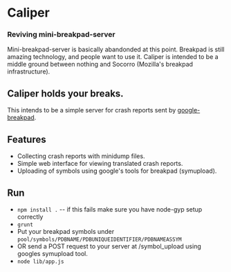 # Caliper
### Reviving mini-breakpad-server
Mini-breakpad-server is basically abandonded at this point.  Breakpad is still amazing technology, and people want to use it.  Caliper is intended to be a middle ground between nothing and Socorro (Mozilla's breakpad infrastructure).

## Caliper holds your breaks.
This intends to be a simple server for crash reports sent by
[google-breakpad](https://code.google.com/p/google-breakpad/).


## Features

* Collecting crash reports with minidump files.
* Simple web interface for viewing translated crash reports.
* Uploading of symbols using google's tools for breakpad (symupload).

## Run

* `npm install .` -- if this fails make sure you have node-gyp setup correctly
* `grunt`
* Put your breakpad symbols under `pool/symbols/PDBNAME/PDBUNIQUEIDENTIFIER/PDBNAMEASSYM`
* OR send a POST request to your server at /symbol_upload using googles symupload tool.
* `node lib/app.js`
